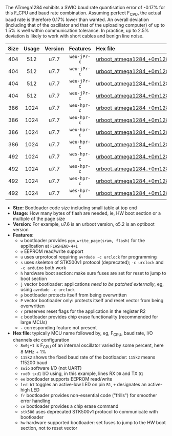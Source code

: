 The ATmega1284 exhibits a SWIO baud rate quantisation error of -0.17% for this F_CPU and baud rate combination. Assuming perfect F<sub>CPU</sub>, the actual baud rate is therefore 0.17% lower than wanted. An overall deviation (including that of the oscillator and that of the uploading computer) of up to 1.5% is well within communication tolerance. In practice, up to 2.5% deviation is likely to work with short cables and benign line noise.

|Size|Usage|Version|Features|Hex file|
|:-:|:-:|:-:|:-:|:--|
|404|512|u7.7|`weu-jPr-c`|[urboot_atmega1284_+0m128l+3_+++0k6_swio_rxd0_txd1_ee_led+b0_fr_ce.hex](https://raw.githubusercontent.com/stefanrueger/urboot.hex/main/cores/mightycore/atmega1284/internal_oscillator/fcpu_+0m128l+3/br_+++0k6/urboot_atmega1284_+0m128l+3_+++0k6_swio_rxd0_txd1_ee_led+b0_fr_ce.hex)|
|404|512|u7.7|`weu-jPr-c`|[urboot_atmega1284_+0m128l+3_+++0k6_swio_rxd0_txd1_ee_led+b7_fr_ce.hex](https://raw.githubusercontent.com/stefanrueger/urboot.hex/main/cores/mightycore/atmega1284/internal_oscillator/fcpu_+0m128l+3/br_+++0k6/urboot_atmega1284_+0m128l+3_+++0k6_swio_rxd0_txd1_ee_led+b7_fr_ce.hex)|
|404|512|u7.7|`weu-jPr-c`|[urboot_atmega1284_+0m128l+3_+++0k6_swio_rxd2_txd3_ee_led+b0_fr_ce.hex](https://raw.githubusercontent.com/stefanrueger/urboot.hex/main/cores/mightycore/atmega1284/internal_oscillator/fcpu_+0m128l+3/br_+++0k6/urboot_atmega1284_+0m128l+3_+++0k6_swio_rxd2_txd3_ee_led+b0_fr_ce.hex)|
|404|512|u7.7|`weu-jPr-c`|[urboot_atmega1284_+0m128l+3_+++0k6_swio_rxd2_txd3_ee_led+b7_fr_ce.hex](https://raw.githubusercontent.com/stefanrueger/urboot.hex/main/cores/mightycore/atmega1284/internal_oscillator/fcpu_+0m128l+3/br_+++0k6/urboot_atmega1284_+0m128l+3_+++0k6_swio_rxd2_txd3_ee_led+b7_fr_ce.hex)|
|386|1024|u7.7|`weu-hpr-c`|[urboot_atmega1284_+0m128l+3_+++0k6_swio_rxd0_txd1_ee_led+b0_fr_ce_hw.hex](https://raw.githubusercontent.com/stefanrueger/urboot.hex/main/cores/mightycore/atmega1284/internal_oscillator/fcpu_+0m128l+3/br_+++0k6/urboot_atmega1284_+0m128l+3_+++0k6_swio_rxd0_txd1_ee_led+b0_fr_ce_hw.hex)|
|386|1024|u7.7|`weu-hpr-c`|[urboot_atmega1284_+0m128l+3_+++0k6_swio_rxd0_txd1_ee_led+b7_fr_ce_hw.hex](https://raw.githubusercontent.com/stefanrueger/urboot.hex/main/cores/mightycore/atmega1284/internal_oscillator/fcpu_+0m128l+3/br_+++0k6/urboot_atmega1284_+0m128l+3_+++0k6_swio_rxd0_txd1_ee_led+b7_fr_ce_hw.hex)|
|386|1024|u7.7|`weu-hpr-c`|[urboot_atmega1284_+0m128l+3_+++0k6_swio_rxd2_txd3_ee_led+b0_fr_ce_hw.hex](https://raw.githubusercontent.com/stefanrueger/urboot.hex/main/cores/mightycore/atmega1284/internal_oscillator/fcpu_+0m128l+3/br_+++0k6/urboot_atmega1284_+0m128l+3_+++0k6_swio_rxd2_txd3_ee_led+b0_fr_ce_hw.hex)|
|386|1024|u7.7|`weu-hpr-c`|[urboot_atmega1284_+0m128l+3_+++0k6_swio_rxd2_txd3_ee_led+b7_fr_ce_hw.hex](https://raw.githubusercontent.com/stefanrueger/urboot.hex/main/cores/mightycore/atmega1284/internal_oscillator/fcpu_+0m128l+3/br_+++0k6/urboot_atmega1284_+0m128l+3_+++0k6_swio_rxd2_txd3_ee_led+b7_fr_ce_hw.hex)|
|492|1024|u7.7|`wes-hpr-c`|[urboot_atmega1284_+0m128l+3_+++0k6_swio_rxd0_txd1_ee_led+b0_fr_ce_stk500_hw.hex](https://raw.githubusercontent.com/stefanrueger/urboot.hex/main/cores/mightycore/atmega1284/internal_oscillator/fcpu_+0m128l+3/br_+++0k6/urboot_atmega1284_+0m128l+3_+++0k6_swio_rxd0_txd1_ee_led+b0_fr_ce_stk500_hw.hex)|
|492|1024|u7.7|`wes-hpr-c`|[urboot_atmega1284_+0m128l+3_+++0k6_swio_rxd0_txd1_ee_led+b7_fr_ce_stk500_hw.hex](https://raw.githubusercontent.com/stefanrueger/urboot.hex/main/cores/mightycore/atmega1284/internal_oscillator/fcpu_+0m128l+3/br_+++0k6/urboot_atmega1284_+0m128l+3_+++0k6_swio_rxd0_txd1_ee_led+b7_fr_ce_stk500_hw.hex)|
|492|1024|u7.7|`wes-hpr-c`|[urboot_atmega1284_+0m128l+3_+++0k6_swio_rxd2_txd3_ee_led+b0_fr_ce_stk500_hw.hex](https://raw.githubusercontent.com/stefanrueger/urboot.hex/main/cores/mightycore/atmega1284/internal_oscillator/fcpu_+0m128l+3/br_+++0k6/urboot_atmega1284_+0m128l+3_+++0k6_swio_rxd2_txd3_ee_led+b0_fr_ce_stk500_hw.hex)|
|492|1024|u7.7|`wes-hpr-c`|[urboot_atmega1284_+0m128l+3_+++0k6_swio_rxd2_txd3_ee_led+b7_fr_ce_stk500_hw.hex](https://raw.githubusercontent.com/stefanrueger/urboot.hex/main/cores/mightycore/atmega1284/internal_oscillator/fcpu_+0m128l+3/br_+++0k6/urboot_atmega1284_+0m128l+3_+++0k6_swio_rxd2_txd3_ee_led+b7_fr_ce_stk500_hw.hex)|

- **Size:** Bootloader code size including small table at top end
- **Usage:** How many bytes of flash are needed, ie, HW boot section or a multiple of the page size
- **Version:** For example, u7.6 is an urboot version, o5.2 is an optiboot version
- **Features:**
  + `w` bootloader provides `pgm_write_page(sram, flash)` for the application at `FLASHEND-4+1`
  + `e` EEPROM read/write support
  + `u` uses urprotocol requiring `avrdude -c urclock` for programming
  + `s` uses skeleton of STK500v1 protocol (deprecated); `-c urclock` and `-c arduino` both work
  + `h` hardware boot section: make sure fuses are set for reset to jump to boot section
  + `j` vector bootloader: applications *need to be patched externally*, eg, using `avrdude -c urclock`
  + `p` bootloader protects itself from being overwritten
  + `P` vector bootloader only: protects itself and reset vector from being overwritten
  + `r` preserves reset flags for the application in the register R2
  + `c` bootloader provides chip erase functionality (recommended for large MCUs)
  + `-` corresponding feature not present
- **Hex file:** typically MCU name followed by, eg, F<sub>CPU</sub>, baud rate, I/O channels etc configuration
  + `8m0j+1` is F<sub>CPU</sub> of an internal oscillator varied by some percent, here 8 MHz + 1%
  + `115k2` shows the fixed baud rate of the bootloader: `115k2` means 115200 baud
  + `swio` software I/O (not UART)
  + `rxd0 txd1` I/O using, in this example, lines RX `D0` and TX `D1`
  + `ee` bootloader supports EEPROM read/write
  + `led-b1` toggles an active-low LED on pin `B1`, `+` designates an active-high LED
  + `fr` bootloader provides non-essential code ("frills") for smoother error handling
  + `ce` bootloader provides a chip erase command
  + `stk500` uses deprecated STK500v1 protocol to communicate with bootloader
  + `hw` hardware supported bootloader: set fuses to jump to the HW boot section, not to reset vector
